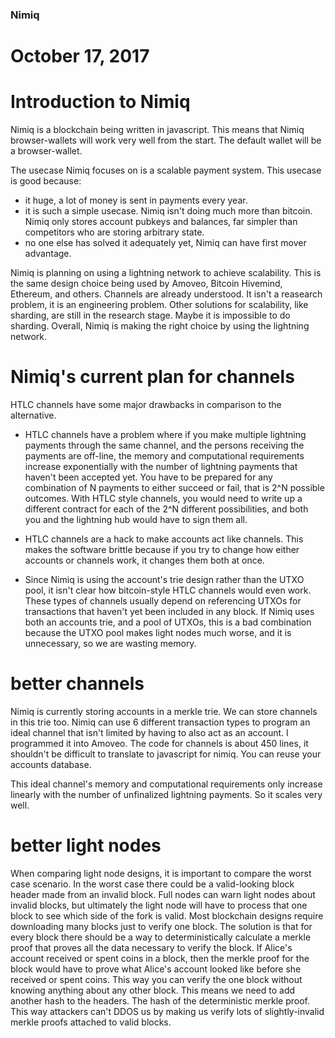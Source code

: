 ### Nimiq
# October 17, 2017

# Introduction to Nimiq

Nimiq is a blockchain being written in javascript.
This means that Nimiq browser-wallets will work very well from the start.
The default wallet will be a browser-wallet.

The usecase Nimiq focuses on is a scalable payment system.
This usecase is good because:
* it huge, a lot of money is sent in payments every year.
* it is such a simple usecase. Nimiq isn't doing much more than bitcoin. Nimiq only stores account pubkeys and balances, far simpler than competitors who are storing arbitrary state.
* no one else has solved it adequately yet, Nimiq can have first mover advantage.

Nimiq is planning on using a lightning network to achieve scalability.
This is the same design choice being used by Amoveo, Bitcoin Hivemind, Ethereum, and others.
Channels are already understood. It isn't a reasearch problem, it is an engineering problem.
Other solutions for scalability, like sharding, are still in the research stage. Maybe it is impossible to do sharding.
Overall, Nimiq is making the right choice by using the lightning network.

# Nimiq's current plan for channels

HTLC channels have some major drawbacks in comparison to the alternative.

* HTLC channels have a problem where if you make multiple lightning payments through the same channel, and the persons receiving the payments are off-line, the memory and computational requirements increase exponentially with the number of lightning payments that haven't been accepted yet. You have to be prepared for any combination of N payments to either succeed or fail, that is 2^N possible outcomes. With HTLC style channels, you would need to write up a different contract for each of the 2^N different possibilities, and both you and the lightning hub would have to sign them all.

* HTLC channels are a hack to make accounts act like channels. This makes the software brittle because if you try to change how either accounts or channels work, it changes them both at once.

* Since Nimiq is using the account's trie design rather than the UTXO pool, it isn't clear how bitcoin-style HTLC channels would even work. These types of channels usually depend on referencing UTXOs for transactions that haven't yet been included in any block. If Nimiq uses both an accounts trie, and a pool of UTXOs, this is a bad combination because the UTXO pool makes light nodes much worse, and it is unnecessary, so we are wasting memory.

# better channels

Nimiq is currently storing accounts in a merkle trie. We can store channels in this trie too.
Nimiq can use 6 different transaction types to program an ideal channel that isn't limited by having to also act as an account. I programmed it into Amoveo.
The code for channels is about 450 lines, it shouldn't be difficult to translate to javascript for nimiq.
You can reuse your accounts database.

This ideal channel's memory and computational requirements only increase linearly with the number of unfinalized lightning payments. So it scales very well.

# better light nodes

When comparing light node designs, it is important to compare the worst case scenario.
In the worst case there could be a valid-looking block header made from an invalid block.
Full nodes can warn light nodes about invalid blocks, but ultimately the light node will have to process that one block to see which side of the fork is valid.
Most blockchain designs require downloading many blocks just to verify one block.
The solution is that for every block there should be a way to deterministically calculate a merkle proof that proves all the data necessary to verify the block.
If Alice's account received or spent coins in a block, then the merkle proof for the block would have to prove what Alice's account looked like before she received or spent coins.
This way you can verify the one block without knowing anything about any other block.
This means we need to add another hash to the headers. The hash of the deterministic merkle proof. This way attackers can't DDOS us by making us verify lots of slightly-invalid merkle proofs attached to valid blocks.